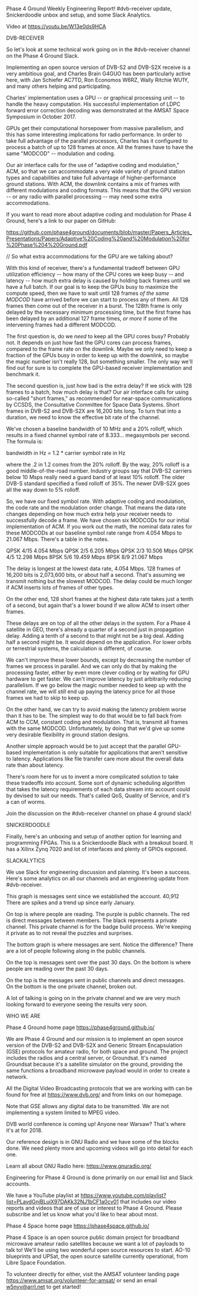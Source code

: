 
Phase 4 Ground Weekly Engineering Report! #dvb-receiver update, Snickerdoodle unbox and setup, and some Slack Analytics. 

Video at https://youtu.be/W13e0ds9HCA


DVB-RECEIVER

So let's look at some technical work going on in the #dvb-receiver channel on the Phase 4 Ground Slack.

Implementing an open source version of DVB-S2 and DVB-S2X receive is a very ambitious goal, and Charles Brain G4GUO has been particularly active here, with Jan Schiefer AC7TD, Ron Economos W6RZ, Wally Ritchie WU1Y, and many others helping and participating. 

Charles' implementation uses a GPU -- or graphical processing unit -- to handle the heavy computation. His successful implementation of LDPC forward error correction decoding was demonstrated at the AMSAT Space Symposium in October 2017.

GPUs get their computational horsepower from massive parallelism, and this has some interesting implications for radio performance. In order to take full advantage of the parallel processors, Charles has it configured to process a batch of up to 128 frames at once. All the frames have to have the same "MODCOD" -- modulation and coding.

Our air interface calls for the use of "adaptive coding and modulation," ACM, so that we can accommodate a very wide variety of ground station types and capabilities and take full advantage of higher-performance ground stations. With ACM, the downlink contains a mix of frames with different modulations and coding formats. This means that the GPU version -- or any radio with parallel processing -- may need some extra accommodations. 

If you want to read more about adaptive coding and modulation for Phase 4 Ground, here's a link to our paper on GitHub: 

https://github.com/phase4ground/documents/blob/master/Papers_Articles_Presentations/Papers/Adaptive%20Coding%20and%20Modulation%20for%20Phase%204%20Ground.pdf

// So what extra accommodations for the GPU are we talking about?

With this kind of receiver, there's a fundamental tradeoff between GPU utilization efficiency -- how many of the CPU cores we keep busy -- and latency -- how much extra delay is caused by holding back frames until we have a full batch. If our goal is to keep the GPUs busy to maximize the compute speed, then we have to wait until 128 frames *of the same MODCOD* have arrived before we can start to process any of them. All 128 frames then come out of the receiver in a burst. The 128th frame is only delayed by the necessary minimum processing time, but the first frame has been delayed by an additional 127 frame times, *or more* if some of the intervening frames had a different MODCOD.

The first question is, do we *need* to keep all the GPU cores busy? Probably not. It depends on just how fast the GPU cores can process frames, compared to the frame rate on the downlink. Maybe we only need to keep a fraction of the GPUs busy in order to keep up with the downlink, so maybe the magic number isn't really 128, but something smaller. The only way we'll find out for sure is to complete the GPU-based receiver implementation and benchmark it.

The second question is, just how bad is the extra delay? If we stick with 128 frames to a batch, how much delay is that? Our air interface calls for using so-called "short frames," as recommended for near-space communications by CCSDS, the Consultative Committee for Space Data Systems. Short frames in DVB-S2 and DVB-S2X are 16,200 bits long. To turn that into a duration, we need to know the effective bit rate of the channel.

We've chosen a baseline bandwidth of 10 MHz and a 20% rolloff, which results in a fixed channel symbol rate of 8.333... megasymbols per second. The formula is:

bandwidth in Hz = 1.2 * carrier symbol rate in Hz

where the .2 in 1.2 comes from the 20% rolloff. By the way, 20% rolloff is a good middle-of-the-road number. Industry groups say that DVB-S2 carriers below 10 Msps really need a guard band of at least 10% rolloff. The older DVB-S standard specified a fixed rolloff of 35%. The newer DVB-S2X goes all the way down to 5% rolloff.

So, we have our fixed symbol rate. With adaptive coding and modulation, the code rate and the modulation order change. That means the data rate changes depending on how much extra help your receiver needs to successfully decode a frame. We have chosen six MODCODs for our initial implementation of ACM. If you work out the math, the nominal data rates for these MODCODs at our baseline symbol rate range from 4.054 Mbps to 21.067 Mbps. There's a table in the notes.

QPSK 4/15   4.054  Mbps
QPSK 2/5    6.205  Mbps
QPSK 2/3   10.506  Mbps
QPSK 4/5   12.298  Mbps
8PSK 5/6   19.459  Mbps
8PSK 8/9   21.067  Mbps

The delay is longest at the lowest data rate, 4.054 Mbps. 128 frames of 16,200 bits is 2,073,600 bits, or about half a second. That's assuming we transmit nothing but the slowest MODCOD. The delay could be much longer if ACM inserts lots of frames of other types.

On the other end, 128 short frames at the highest data rate takes just a tenth of a second, but again that's a lower bound if we allow ACM to insert other frames.

These delays are on top of all the other delays in the system. For a Phase 4 satellite in GEO, there's already a quarter of a second just in propagation delay. Adding a tenth of a second to that might not be a big deal. Adding half a second might be. It would depend on the application. For lower orbits or terrestrial systems, the calculation is different, of course.

We can't improve these lower bounds, except by decreasing the number of frames we process in parallel. And we can only do that by making the processing faster, either by even more clever coding or by waiting for GPU hardware to get faster. We can't improve latency by just arbitrarily reducing parallelism. If we go below the magic number needed to keep up with the channel rate, we will *still* end up paying the latency price for all those frames we had to skip to keep up. 

On the other hand, we can try to avoid making the latency problem worse than it has to be. The simplest way to do that would be to fall back from ACM to CCM, constant coding and modulation. That is, transmit all frames with the same MODCOD. Unfortunately, by doing that we'd give up some very desirable flexibility in ground station designs.

Another simple approach would be to just accept that the parallel GPU-based implementation is only suitable for applications that aren't sensitive to latency. Applications like file transfer care more about the overall data rate than about latency.

There's room here for us to invent a more complicated solution to take these tradeoffs into account. Some sort of dynamic scheduling algorithm that takes the latency requirements of each data stream into account could by devised to suit our needs. That's called QoS, Quality of Service, and it's a can of worms.

Join the discussion on the #dvb-receiver channel on phase 4 ground slack!


SNICKERDOODLE

Finally, here's an unboxing and setup of another option for learning and programming FPGAs. This is a Snickerdoodle Black with a breakout board. It has a Xilinx Zynq 7020 and lot of interfaces and plenty of GPIOs exposed.




SLACKALYTICS

We use Slack for engineering discussion and planning. It's been a success. Here's some analytics on all our channels and an engineering update from #dvb-receiver. 

This graph is messages sent since we established the account. 40,912 
There are spikes and a trend up since early January. 

On top is where people are reading. The purple is public channels. The red is direct messages between members. The black represents a private channel. This private channel is for the badge build process. We're keeping it private as to not reveal the puzzles and surprises. 

The bottom graph is where messages are sent. Notice the difference? There are a lot of people following along in the public channels. 

On the top is messages sent over the past 30 days.
On the bottom is where people are reading over the past 30 days.

On the top is the messages sent in public channels and direct messages.
On the bottom is the one private channel, broken out. 

A lot of talking is going on in the private channel and we are very much looking forward to everyone seeing the results very soon. 




WHO WE ARE

Phase 4 Ground home page https://phase4ground.github.io/

We are Phase 4 Ground and our mission is to implement an open source version of the DVB-S2 and DVB-S2X and Generic Stream Encapsulation (GSE) protocols for amateur radio, for both space and ground. The project includes the radios and a central server, or Groundsat. It's named Groundsat because it's a satellite simulator on the ground, providing the same functions a broadband microwave payload would in order to create a network. 

All the Digital Video Broadcasting protocols that we are working with can be found for free at https://www.dvb.org/ and from links on our homepage.

Note that GSE allows any digital data to be transmitted. We are not implementing a system limited to MPEG video. 

DVB world conference is coming up! Anyone near Warsaw? That's where it's at for 2018.

Our reference design is in GNU Radio and we have some of the blocks done. We need plenty more and upcoming videos will go into detail for each one. 

Learn all about GNU Radio here: https://www.gnuradio.org/

Engineering for Phase 4 Ground is done primarily on our email list and Slack accounts. 

We have a YouTube playlist at https://www.youtube.com/playlist?list=PLavdGnjBLuiX97DAKk32NJ1bCF1a0cv01 that includes our video reports and videos that are of use or interest to Phase 4 Ground. Please subscribe and let us know what you'd like to hear about most. 





Phase 4 Space home page https://phase4space.github.io/

Phase 4 Space is an open source public domain project for broadband microwave amateur radio satellites because we want a lot of payloads to talk to! We'll be using two wonderful open source resources to start. AO-10 blueprints and UPSat, the open source satellite currently operational, from Libre Space Foundation. 

To volunteer directly for either, visit the AMSAT volunteer landing page https://www.amsat.org/volunteer-for-amsat/ or send an email w5nyv@arrl.net to get started!


